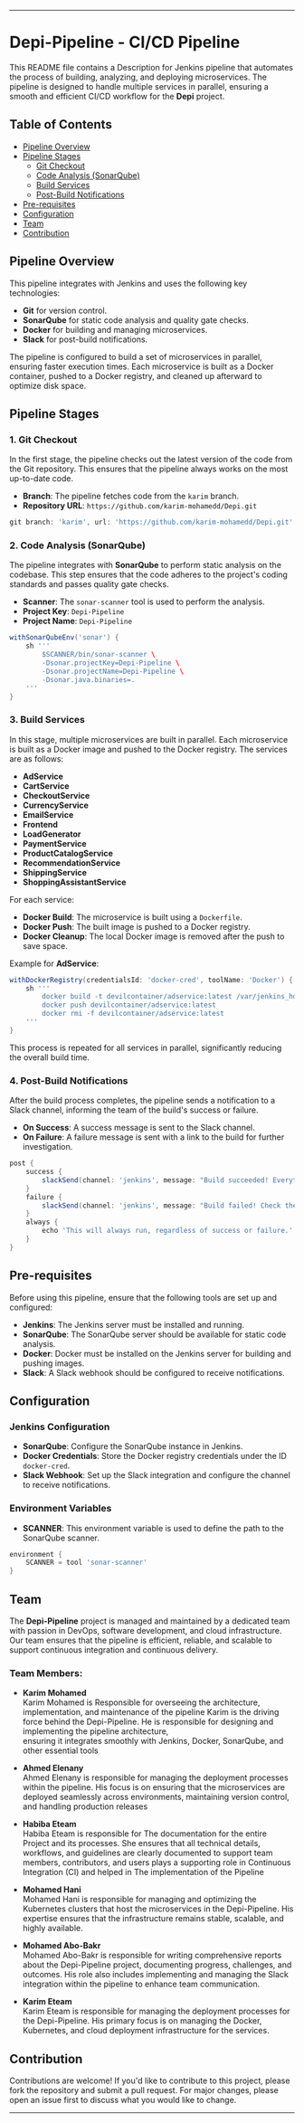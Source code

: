 
---

# Depi-Pipeline - CI/CD Pipeline

This README file contains a Description for Jenkins pipeline that automates the process of building, analyzing, and deploying microservices. The pipeline is designed to handle multiple services in parallel, ensuring a smooth and efficient CI/CD workflow for the **Depi** project.

## Table of Contents
- [Pipeline Overview](#pipeline-overview)
- [Pipeline Stages](#pipeline-stages)
  - [Git Checkout](#git-checkout)
  - [Code Analysis (SonarQube)](#code-analysis-sonarqube)
  - [Build Services](#build-services)
  - [Post-Build Notifications](#post-build-notifications)
- [Pre-requisites](#pre-requisites)
- [Configuration](#configuration)
- [Team](#team)
- [Contribution](#contribution)

## Pipeline Overview

This pipeline integrates with Jenkins and uses the following key technologies:
- **Git** for version control.
- **SonarQube** for static code analysis and quality gate checks.
- **Docker** for building and managing microservices.
- **Slack** for post-build notifications.

The pipeline is configured to build a set of microservices in parallel, ensuring faster execution times. Each microservice is built as a Docker container, pushed to a Docker registry, and cleaned up afterward to optimize disk space.

## Pipeline Stages

### 1. Git Checkout
In the first stage, the pipeline checks out the latest version of the code from the Git repository. This ensures that the pipeline always works on the most up-to-date code.

- **Branch**: The pipeline fetches code from the `karim` branch.
- **Repository URL**: `https://github.com/karim-mohamedd/Depi.git`

```groovy
git branch: 'karim', url: 'https://github.com/karim-mohamedd/Depi.git'
```

### 2. Code Analysis (SonarQube)
The pipeline integrates with **SonarQube** to perform static analysis on the codebase. This step ensures that the code adheres to the project's coding standards and passes quality gate checks.

- **Scanner**: The `sonar-scanner` tool is used to perform the analysis.
- **Project Key**: `Depi-Pipeline`
- **Project Name**: `Depi-Pipeline`

```groovy
withSonarQubeEnv('sonar') {
    sh '''
        $SCANNER/bin/sonar-scanner \
        -Dsonar.projectKey=Depi-Pipeline \
        -Dsonar.projectName=Depi-Pipeline \
        -Dsonar.java.binaries=.
    '''
}
```

### 3. Build Services
In this stage, multiple microservices are built in parallel. Each microservice is built as a Docker image and pushed to the Docker registry. The services are as follows:

- **AdService**
- **CartService**
- **CheckoutService**
- **CurrencyService**
- **EmailService**
- **Frontend**
- **LoadGenerator**
- **PaymentService**
- **ProductCatalogService**
- **RecommendationService**
- **ShippingService**
- **ShoppingAssistantService**

For each service:
- **Docker Build**: The microservice is built using a `Dockerfile`.
- **Docker Push**: The built image is pushed to a Docker registry.
- **Docker Cleanup**: The local Docker image is removed after the push to save space.

Example for **AdService**:
```groovy
withDockerRegistry(credentialsId: 'docker-cred', toolName: 'Docker') {
    sh '''
        docker build -t devilcontainer/adservice:latest /var/jenkins_home/workspace/Depi-Pipeline/src/adservice
        docker push devilcontainer/adservice:latest
        docker rmi -f devilcontainer/adservice:latest
    '''
}
```

This process is repeated for all services in parallel, significantly reducing the overall build time.

### 4. Post-Build Notifications
After the build process completes, the pipeline sends a notification to a Slack channel, informing the team of the build's success or failure.

- **On Success**: A success message is sent to the Slack channel.
- **On Failure**: A failure message is sent with a link to the build for further investigation.

```groovy
post {
    success {
        slackSend(channel: 'jenkins', message: "Build succeeded! Everything is ok: ${env.JOB_NAME} #${env.BUILD_NUMBER}")
    }
    failure {
        slackSend(channel: 'jenkins', message: "Build failed! Check the error: ${env.JOB_NAME} #${env.BUILD_NUMBER}")
    }
    always {
        echo 'This will always run, regardless of success or failure.'
    }
}
```

## Pre-requisites
Before using this pipeline, ensure that the following tools are set up and configured:
- **Jenkins**: The Jenkins server must be installed and running.
- **SonarQube**: The SonarQube server should be available for static code analysis.
- **Docker**: Docker must be installed on the Jenkins server for building and pushing images.
- **Slack**: A Slack webhook should be configured to receive notifications.

## Configuration

### Jenkins Configuration
- **SonarQube**: Configure the SonarQube instance in Jenkins.
- **Docker Credentials**: Store the Docker registry credentials under the ID `docker-cred`.
- **Slack Webhook**: Set up the Slack integration and configure the channel to receive notifications.

### Environment Variables
- **SCANNER**: This environment variable is used to define the path to the SonarQube scanner.

```groovy
environment {
    SCANNER = tool 'sonar-scanner'
}
```

## Team

The **Depi-Pipeline** project is managed and maintained by a dedicated team with passion in DevOps, software development, and cloud infrastructure. Our team ensures that the pipeline is efficient, reliable, and scalable to support continuous integration and continuous delivery.

### Team Members:
- **Karim Mohamed**   
  Karim Mohamed is Responsible for overseeing the architecture, implementation, and maintenance of the pipeline
  Karim is the driving force behind the Depi-Pipeline. He is responsible for designing and implementing the pipeline architecture,     
  ensuring it integrates smoothly with Jenkins, Docker, SonarQube, and other essential tools

- **Ahmed Elenany**  
  Ahmed Elenany is responsible for managing the deployment processes within the pipeline. His focus is on ensuring that the microservices are deployed seamlessly across environments, maintaining version control, and handling production releases

- **Habiba Eteam**   
  Habiba Eteam is responsible for The documentation for the entire Project and its processes. She ensures that all technical details, workflows, and guidelines are clearly documented to support team members, contributors, and users plays a supporting role in Continuous Integration (CI) and helped in The implementation of the Pipeline 
  
- **Mohamed Hani**   
 Mohamed Hani is responsible for managing and optimizing the Kubernetes clusters that host the microservices in the Depi-Pipeline. His expertise ensures that the infrastructure remains stable, scalable, and highly available.

- **Mohamed Abo-Bakr**   
 Mohamed Abo-Bakr is responsible for writing comprehensive reports about the Depi-Pipeline project, documenting progress, challenges, and outcomes. His role also includes implementing and managing the Slack integration within the pipeline to enhance team communication.

- **Karim Eteam**   
 Karim Eteam is responsible for managing the deployment processes for the Depi-Pipeline. His primary focus is on managing the Docker, Kubernetes, and cloud deployment infrastructure for the services.
  


## Contribution
Contributions are welcome! If you'd like to contribute to this project, please fork the repository and submit a pull request. For major changes, please open an issue first to discuss what you would like to change.

---
